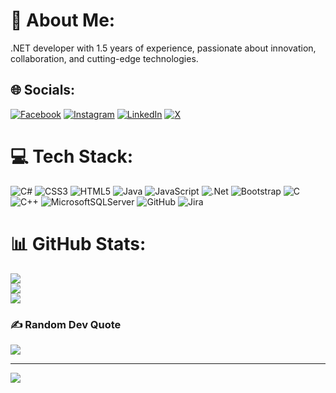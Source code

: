 # 💫 About Me:
.NET developer with 1.5 years of experience, passionate about innovation, collaboration, and cutting-edge technologies.


## 🌐 Socials:
[![Facebook](https://img.shields.io/badge/Facebook-%231877F2.svg?logo=Facebook&logoColor=white)](https://facebook.com/mujeeb7851) [![Instagram](https://img.shields.io/badge/Instagram-%23E4405F.svg?logo=Instagram&logoColor=white)](https://instagram.com/Mujeeb7851) [![LinkedIn](https://img.shields.io/badge/LinkedIn-%230077B5.svg?logo=linkedin&logoColor=white)](https://linkedin.com/in/mujeeb-ahamed-389488157) [![X](https://img.shields.io/badge/X-black.svg?logo=X&logoColor=white)](https://x.com/@mujeeb7851) 

# 💻 Tech Stack:
![C#](https://img.shields.io/badge/c%23-%23239120.svg?style=for-the-badge&logo=csharp&logoColor=white) ![CSS3](https://img.shields.io/badge/css3-%231572B6.svg?style=for-the-badge&logo=css3&logoColor=white) ![HTML5](https://img.shields.io/badge/html5-%23E34F26.svg?style=for-the-badge&logo=html5&logoColor=white) ![Java](https://img.shields.io/badge/java-%23ED8B00.svg?style=for-the-badge&logo=openjdk&logoColor=white) ![JavaScript](https://img.shields.io/badge/javascript-%23323330.svg?style=for-the-badge&logo=javascript&logoColor=%23F7DF1E) ![.Net](https://img.shields.io/badge/.NET-5C2D91?style=for-the-badge&logo=.net&logoColor=white) ![Bootstrap](https://img.shields.io/badge/bootstrap-%238511FA.svg?style=for-the-badge&logo=bootstrap&logoColor=white) ![C](https://img.shields.io/badge/c-%2300599C.svg?style=for-the-badge&logo=c&logoColor=white) ![C++](https://img.shields.io/badge/c++-%2300599C.svg?style=for-the-badge&logo=c%2B%2B&logoColor=white) ![MicrosoftSQLServer](https://img.shields.io/badge/Microsoft%20SQL%20Server-CC2927?style=for-the-badge&logo=microsoft%20sql%20server&logoColor=white) ![GitHub](https://img.shields.io/badge/github-%23121011.svg?style=for-the-badge&logo=github&logoColor=white) ![Jira](https://img.shields.io/badge/jira-%230A0FFF.svg?style=for-the-badge&logo=jira&logoColor=white)
# 📊 GitHub Stats:
![](https://github-readme-stats.vercel.app/api?username=Mujeeb7851&theme=dark&hide_border=false&include_all_commits=false&count_private=false)<br/>
![](https://github-readme-streak-stats.herokuapp.com/?user=Mujeeb7851&theme=dark&hide_border=false)<br/>
![](https://github-readme-stats.vercel.app/api/top-langs/?username=Mujeeb7851&theme=dark&hide_border=false&include_all_commits=false&count_private=false&layout=compact)

### ✍️ Random Dev Quote
![](https://quotes-github-readme.vercel.app/api?type=horizontal&theme=radical)

---
[![](https://visitcount.itsvg.in/api?id=Mujeeb7851&icon=0&color=0)](https://visitcount.itsvg.in)

<!-- Proudly created with GPRM ( https://gprm.itsvg.in ) -->
